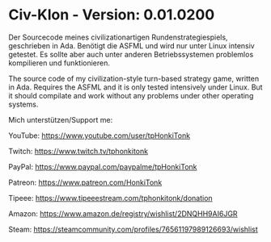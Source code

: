 # Civ-Klon - Version: 0.01.0200
Der Sourcecode meines civilizationartigen Rundenstrategiespiels, geschrieben in Ada.
Benötigt die ASFML und wird nur unter Linux intensiv getestet. Es sollte aber auch unter anderen Betriebssystemen problemlos kompilieren und funktionieren.

The source code of my civilization-style turn-based strategy game, written in Ada.
Requires the ASFML and it is only tested intensively under Linux. But it should compilate and work without any problems under other operating systems.

Mich unterstützen/Support me:

YouTube: https://www.youtube.com/user/tpHonkiTonk

Twitch: https://www.twitch.tv/tphonkitonk

PayPal: https://www.paypal.com/paypalme/tpHonkiTonk

Patreon: https://www.patreon.com/HonkiTonk

Tipeee: https://www.tipeeestream.com/tphonkitonk/donation

Amazon: https://www.amazon.de/registry/wishlist/2DNQHH9AI6JGR

Steam: https://steamcommunity.com/profiles/76561197989126693/wishlist